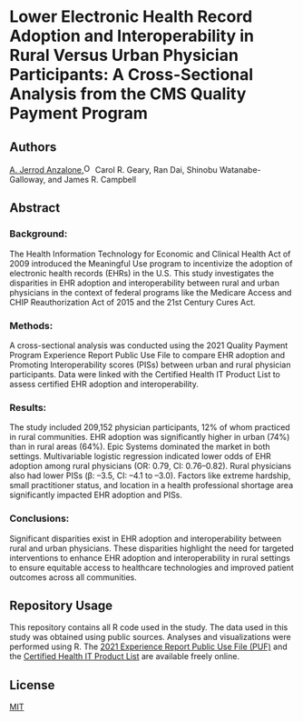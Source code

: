 # Lower Electronic Health Record Adoption and Interoperability in Rural Versus Urban Physician Participants: A Cross-Sectional Analysis from the CMS Quality Payment Program 

## Authors
 <a href="https://orcid.org/0000-0002-3212-7845">A. Jerrod Anzalone,<img alt="ORCID logo" src="https://info.orcid.org/wp-content/uploads/2019/11/orcid_16x16.png" width="16" height="16" /></a> Carol R. Geary, Ran Dai, Shinobu Watanabe-Galloway, and James R. Campbell

 
## Abstract

### Background: 
The Health Information Technology for Economic and Clinical Health Act of 2009 introduced the Meaningful Use program to incentivize the adoption of electronic health records (EHRs) in the U.S. This study investigates the disparities in EHR adoption and interoperability between rural and urban physicians in the context of federal programs like the Medicare Access and CHIP Reauthorization Act of 2015 and the 21st Century Cures Act.
### Methods: 
A cross-sectional analysis was conducted using the 2021 Quality Payment Program Experience Report Public Use File to compare EHR adoption and Promoting Interoperability scores (PISs) between urban and rural physician participants. Data were linked with the Certified Health IT Product List to assess certified EHR adoption and interoperability.
### Results: 
The study included 209,152 physician participants, 12% of whom practiced in rural communities. EHR adoption was significantly higher in urban (74%) than in rural areas (64%). Epic Systems dominated the market in both settings. Multivariable logistic regression indicated lower odds of EHR adoption among rural physicians (OR: 0.79, CI: 0.76–0.82). Rural physicians also had lower PISs (β: –3.5, CI: –4.1 to –3.0). Factors like extreme hardship, small practitioner status, and location in a health professional shortage area significantly impacted EHR adoption and PISs.
### Conclusions: 
Significant disparities exist in EHR adoption and interoperability between rural and urban physicians. These disparities highlight the need for targeted interventions to enhance EHR adoption and interoperability in rural settings to ensure equitable access to healthcare technologies and improved patient outcomes across all communities.

## Repository Usage

This repository contains all R code used in the study. The data used in this study was obtained using public sources. Analyses and visualizations were performed using R. The [2021 Experience Report Public Use File (PUF)](https://qpp.cms.gov/resources/link/29eaf961-e9ab-44a8-8700-3aaccb9c4e27) and the [Certified Health IT Product List](https://chpl.healthit.gov/) are available freely online. 

## License
[MIT](https://choosealicense.com/licenses/mit/)
